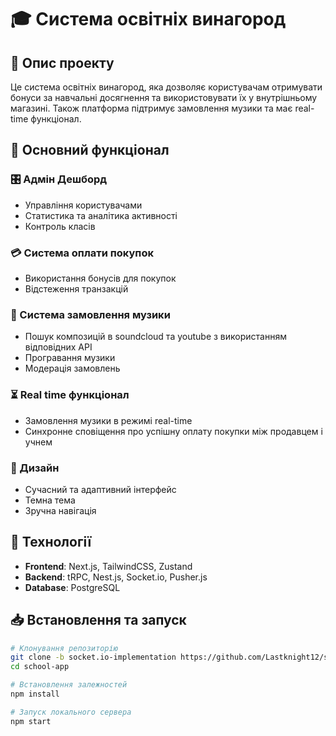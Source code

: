 # 🎓 Система освітніх винагород

## 📌 Опис проекту
Це система освітніх винагород, яка дозволяє користувачам отримувати бонуси за навчальні досягнення та використовувати їх у внутрішньому магазині. Також платформа підтримує замовлення музики та має real-time функціонал.

## 🚀 Основний функціонал

### 🎛️ Адмін Дешборд
- Управління користувачами
- Статистика та аналітика активності
- Контроль класів

### 💳 Система оплати покупок
- Використання бонусів для покупок
- Відстеження транзакцій

### 🎵 Система замовлення музики
- Пошук композицій в soundcloud та youtube з використанням відповідних API
- Програвання музики
- Модерація замовлень

### ⏳ Real time функціонал
- Замовлення музики в режимі real-time
- Синхронне сповіщення про успішну оплату покупки між продавцем і учнем

### 🎨 Дизайн
- Сучасний та адаптивний інтерфейс
- Темна тема
- Зручна навігація

## 🔧 Технології
- **Frontend**: Next.js, TailwindCSS, Zustand
- **Backend**: tRPC, Nest.js, Socket.io, Pusher.js
- **Database**: PostgreSQL

## 📥 Встановлення та запуск
```sh
# Клонування репозиторію
git clone -b socket.io-implementation https://github.com/Lastknight12/school-app
cd school-app

# Встановлення залежностей
npm install

# Запуск локального сервера
npm start
```
